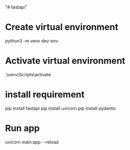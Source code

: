 "# fastapi" 

# Create virtual environment
python3 -m venv dev-env

# Activate virtual environment
.\venv\Scripts\activate

# install requirement
pip install fastapi
pip install uvicorn
pip install pydantic

# Run app
uvicorn main:app --reload